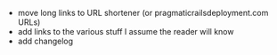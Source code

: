 * move long links to URL shortener (or pragmaticrailsdeployment.com URLs)
* add links to the various stuff I assume the reader will know
* add changelog
